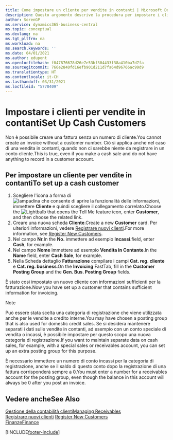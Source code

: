 ```yaml
---
title: Come impostare un cliente per vendite in contanti | Microsoft Docs
description: Questo argomento descrive la procedura per impostare i clienti che pagano in contanti.
author: SorenGP
ms.service: dynamics365-business-central
ms.topic: conceptual
ms.devlang: na
ms.tgt_pltfrm: na
ms.workload: na
ms.search.keywords: ''
ms.date: 04/01/2021
ms.author: edupont
ms.openlocfilehash: f047876678d26e7e53bf304433f38a410ba7d7fa
ms.sourcegitcommit: 766e2840fd16efb901d211d7fa64d96766ac99d9
ms.translationtype: HT
ms.contentlocale: it-CH
ms.lasthandoff: 03/31/2021
ms.locfileid: "5770409"
---
```

# <a name="set-up-cash-customers"></a><span data-ttu-id="25319-103">Impostare i clienti per vendite in contanti</span><span class="sxs-lookup"><span data-stu-id="25319-103">Set Up Cash Customers</span></span>
<span data-ttu-id="25319-104">Non è possibile creare una fattura senza un numero di cliente.</span><span class="sxs-lookup"><span data-stu-id="25319-104">You cannot create an invoice without a customer number.</span></span> <span data-ttu-id="25319-105">Ciò si applica anche nel caso di una vendita in contanti, quando non ci sarebbe niente da registrare in un conto cliente.</span><span class="sxs-lookup"><span data-stu-id="25319-105">This is true, even if you make a cash sale and do not have anything to record in a customer account.</span></span>  

## <a name="to-set-up-a-cash-customer"></a><span data-ttu-id="25319-106">Per impostare un cliente per vendite in contanti</span><span class="sxs-lookup"><span data-stu-id="25319-106">To set up a cash customer</span></span>  
1.  <span data-ttu-id="25319-107">Scegliere l'icona a forma di ![lampadina che consente di aprire la funzionalità delle informazioni](media/ui-search/search_small.png "Informazioni sull'operazione che si desidera eseguire"), immettere **Cliente** e quindi scegliere il collegamento correlato.</span><span class="sxs-lookup"><span data-stu-id="25319-107">Choose the ![Lightbulb that opens the Tell Me feature](media/ui-search/search_small.png "Tell me what you want to do") icon, enter **Customer**, and then choose the related link.</span></span>  
2.  <span data-ttu-id="25319-108">Creare una nuova scheda **Cliente**.</span><span class="sxs-lookup"><span data-stu-id="25319-108">Create a new **Customer** card.</span></span> <span data-ttu-id="25319-109">Per ulteriori informazioni, vedere [Registrare nuovi clienti](sales-how-register-new-customers.md).</span><span class="sxs-lookup"><span data-stu-id="25319-109">For more information, see [Register New Customers](sales-how-register-new-customers.md).</span></span>
3.  <span data-ttu-id="25319-110">Nel campo **Nr.**</span><span class="sxs-lookup"><span data-stu-id="25319-110">In the **No.**</span></span> <span data-ttu-id="25319-111">immettere ad esempio **Incassi**.</span><span class="sxs-lookup"><span data-stu-id="25319-111">field, enter **Cash**, for example.</span></span>  
4.  <span data-ttu-id="25319-112">Nel campo **Nome** immettere ad esempio **Vendita in Contante**.</span><span class="sxs-lookup"><span data-stu-id="25319-112">In the **Name** field, enter **Cash Sale**, for example.</span></span>  
5.  <span data-ttu-id="25319-113">Nella Scheda dettaglio **Fatturazione** compilare i campi **Cat. reg. cliente** e **Cat. reg. business**.</span><span class="sxs-lookup"><span data-stu-id="25319-113">On the **Invoicing** FastTab, fill in the **Customer Posting Group** and the **Gen. Bus. Posting Group** fields.</span></span>  

 <span data-ttu-id="25319-114">È stato così impostato un nuovo cliente con informazioni sufficienti per la fatturazione.</span><span class="sxs-lookup"><span data-stu-id="25319-114">Now you have set up a customer that contains sufficient information for invoicing.</span></span>  

> [!NOTE]  
>  <span data-ttu-id="25319-115">Può essere stata scelta una categoria di registrazione che viene utilizzata anche per le vendite a credito interne.</span><span class="sxs-lookup"><span data-stu-id="25319-115">You may have chosen a posting group that is also used for domestic credit sales.</span></span> <span data-ttu-id="25319-116">Se si desidera mantenere separati i dati sulle vendite in contanti, ad esempio con un conto speciale di vendita o incassi, è possibile impostare per questo scopo una nuova categoria di registrazione.</span><span class="sxs-lookup"><span data-stu-id="25319-116">If you want to maintain separate data on cash sales, for example, with a special sales or receivables account, you can set up an extra posting group for this purpose.</span></span>  
>   
>  <span data-ttu-id="25319-117">È necessario immettere un numero di conto incassi per la categoria di registrazione, anche se il saldo di questo conto dopo la registrazione di una fattura corrisponderà sempre a 0.</span><span class="sxs-lookup"><span data-stu-id="25319-117">You must enter a number for a receivables account for the posting group, even though the balance in this account will always be 0 after you post an invoice.</span></span>  

## <a name="see-also"></a><span data-ttu-id="25319-118">Vedere anche</span><span class="sxs-lookup"><span data-stu-id="25319-118">See Also</span></span>
[<span data-ttu-id="25319-119">Gestione della contabilità clienti</span><span class="sxs-lookup"><span data-stu-id="25319-119">Managing Receivables</span></span>](receivables-manage-receivables.md)  
<span data-ttu-id="25319-120">[Registrare nuovi clienti](sales-how-register-new-customers.md)  </span><span class="sxs-lookup"><span data-stu-id="25319-120">[Register New Customers](sales-how-register-new-customers.md)  </span></span>  
[<span data-ttu-id="25319-121">Finanze</span><span class="sxs-lookup"><span data-stu-id="25319-121">Finance</span></span>](finance.md)  



[!INCLUDE[footer-include](includes/footer-banner.md)]